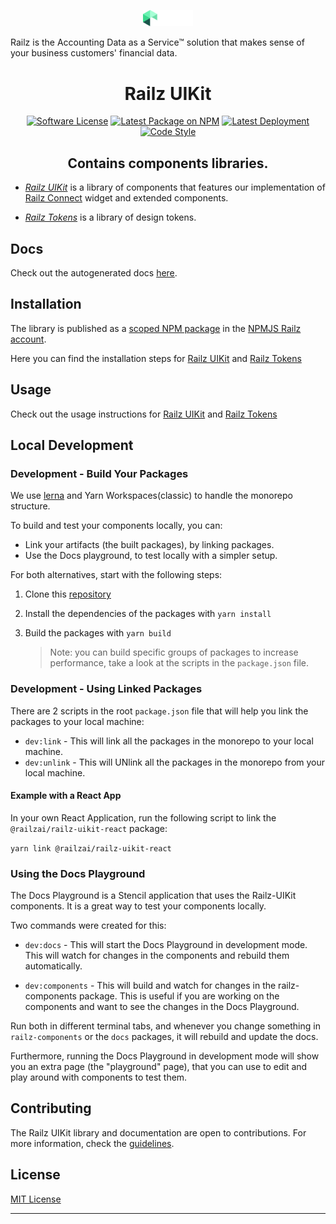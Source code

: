 <p align="center">
  <a href="https://railz.ai/" rel="noopener" target="_blank"><img width="80" src="packages/docs/src/assets/railz-logo-white.svg" alt="Railz logo"></a>
</p>

Railz is the Accounting Data as a Service™ solution that makes sense of your business customers' financial data.

<h1 align="center">Railz UIKit</h1>

<p align="center">
  <a href="https://github.com/railz-ai/railz-uikit/blob/master/LICENSE"><img src="https://img.shields.io/npm/l/@railzai/railz-uikit" alt="Software License"/></a>
  <a href="https://www.npmjs.com/package/@railzai/railz-uikit"><img src="https://img.shields.io/npm/v/@railzai/railz-uikit/latest.svg" alt="Latest Package on NPM"/></a>
  <a href="https://github.com/railz-ai/railz-uikit/actions/workflows/publish.yml"><img src="https://github.com/railz-ai/railz-uikit/actions/workflows/publish.yml/badge.svg" alt="Latest Deployment"/></a>
  <a href="https://stenciljs.com/docs/style-guide">
          <img src="https://img.shields.io/badge/code_style-stencil/stylelint/prettier-5851ff.svg?style=flat-square" alt="Code Style" />
      </a>
</p>
<h2 align="center">Contains components libraries.</h2>

- [_Railz UIKit_](https://github.com/railz-ai/railz-uikit/design-components) is a library of components that features our implementation of [Railz Connect](https://railz.ai/product/connect) widget and extended components.

- [_Railz Tokens_](https://github.com/railz-ai/railz-uikit/design-tokens) is a library of design tokens.

## Docs
Check out the autogenerated docs [here](https://railz-ai.github.io/railz-uikit/).

## Installation

The library is published as a [scoped NPM package](https://docs.npmjs.com/misc/scope) in
the [NPMJS Railz account](https://www.npmjs.com/org/railzai).

Here you can find the installation steps for [Railz UIKit](./design-components/INSTALLATION.md) and [Railz Tokens](./design-tokens/INSTALLATION.md)

## Usage

Check out the usage instructions for [Railz UIKit](./design-components/USAGE.md) and  [Railz Tokens](./design-tokens/USAGE.md)

## Local Development

### Development - Build Your Packages

We use [lerna](https://github.com/lerna/lerna) and Yarn Workspaces(classic) to handle the monorepo structure.

To build and test your components locally, you can:
 - Link your artifacts (the built packages), by linking packages.
 - Use the Docs playground, to test locally with a simpler setup.

For both alternatives, start with the following steps:

1. Clone this [repository](https://github.com/railz-ai/railz-uikit.git)
2. Install the dependencies of the packages with `yarn install`
3. Build the packages with `yarn build`

   > Note: you can build specific groups of packages to increase performance, take a look at the scripts in the `package.json` file.
   
### Development - Using Linked Packages

There are 2 scripts in the root `package.json` file that will help you link the packages to your local machine:

- `dev:link` - This will link all the packages in the monorepo to your local machine.
- `dev:unlink` - This will UNlink all the packages in the monorepo from your local machine.

#### Example with a React App

In your own React Application, run the following script to link the `@railzai/railz-uikit-react` package: 

`yarn link @railzai/railz-uikit-react`

### Using the Docs Playground

The Docs Playground is a Stencil application that uses the Railz-UIKit components. It is a great way to test your components locally.

Two commands were created for this:

- `dev:docs` - This will start the Docs Playground in development mode. This will watch for changes in the components and rebuild them automatically.

- `dev:components` - This will build and watch for changes in the railz-components package. This is useful if you are working on the components and want to see the changes in the Docs Playground.

Run both in different terminal tabs, and whenever you change something in `railz-components` or the `docs` packages, it will rebuild and update the docs.

Furthermore, running the Docs Playground in development mode will show you an extra page (the "playground" page), that you can use to edit and play around with components to test them.

## Contributing

The Railz UIKit library and documentation are open to contributions. For more information, check
the [guidelines](./CONTRIBUTING.md).

## License

[MIT License](./LICENSE)

---
